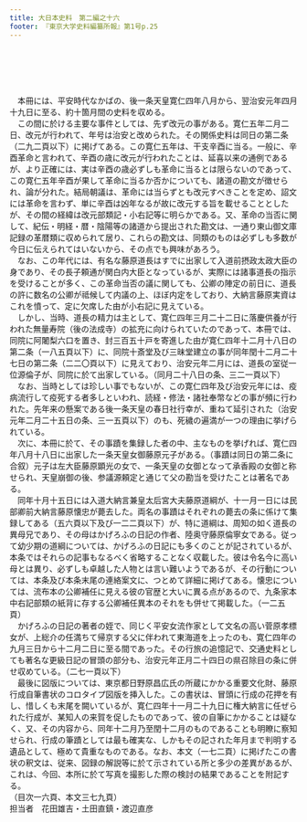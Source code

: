 ```yaml
---
title: 大日本史料　第二編之十六
footer: 『東京大学史料編纂所報』第1号p.25
---
```

<div id="txtBody"><br/><p class="mtx"><br/><br/><br/>　本冊には、平安時代なかばの、後一条天皇寛仁四年八月から、翌治安元年四月十九日に至る、約十箇月間の史料を収める。<br/>　この間に於ける主要な事件としては、先ず改元の事がある。寛仁五年二月二日、改元が行われて、年号は治安と改められた。その関係史料は同日の第二条（二九二頁以下）に掲げてある。この寛仁五年は、干支辛酉に当る。一般に、辛酉革命と言われて、辛酉の歳に改元が行われたことは、延喜以来の通例であるが、より正確には、実は辛酉の歳必ずしも革命に当るとは限らないのであって、この寛仁五年辛酉が果して革命に当るか否かについても、諸道の勘文が徴せられ、論が分れた。結局朝議は、革命には当らずとも改元すべきことを定め、詔文には革命を言わず、単に辛酉は凶年なるが故に改元する旨を載せることとしたが、その間の経緯は改元部類記・小右記等に明らかである。又、革命の当否に関して、紀伝・明経・暦・陰陽等の諸道から提出された勘文は、一通り東山御文庫記録の革暦類に収められて居り、これらの勘文は、同類のものは必ずしも多数が今日に伝えられてはいないから、その点でも興味があろう。<br/>　なお、この年代には、有名な藤原道長はすでに出家して入道前摂政太政大臣の身であり、その長子頼通が関白内大臣となっているが、実際には諸事道長の指示を受けることが多く、この革命当否の議に関しても、公卿の陣定の前日に、道長の許に数名の公卿が祗候して内議の上、ほぼ内定をしており、大納言藤原実資はこれを憤って、定に欠席した由が小右記に見えている。<br/>　しかし、当時、道長の精力は主として、寛仁四年三月二十二日に落慶供養が行われた無量寿院（後の法成寺）の拡充に向けられていたのであって、本冊では、同院に阿闍梨六口を置き、封三百五十戸を寄進した由が寛仁四年十二月十八日の第二条（一八五頁以下）に、同院十斎堂及び三昧堂建立の事が同年閏十二月二十七日の第二条（二二〇頁以下）に見えており、治安元年二月には、道長の室従一位源倫子が、同院に於て出家している。（同月二十八日の条、三二一頁以下）<br/>　なお、当時としては珍しい事でもないが、この寛仁四年及び治安元年には、疫病流行して疫死する者多しといわれ、読経・修法・諸社奉幣などの事が頻に行われた。先年来の懸案である後一条天皇の春日社行幸が、重ねて延引された（治安元年二月二十五日の条、三一五頁以下）のも、死穢の遍満が一つの理由に挙げられている。<br/>　次に、本冊に於て、その事蹟を集録した者の中、主なものを挙げれば、寛仁四年八月十八日に出家した一条天皇女御藤原元子がある。（事蹟は同日の第二条に合叙）元子は左大臣藤原顕光の女で、一条天皇の女御となって承香殿の女御と称せられ、天皇崩御の後、参議源頼定と通じて父の勘当を受けたことは著名である。<br/>　同年十月十五日には入道大納言兼皇太后宮大夫藤原道綱が、十一月一日には民部卿前大納言藤原懐忠が薨去した。両名の事蹟はそれぞれの薨去の条に係けて集録してある（五六頁以下及び一二二頁以下）が、特に道綱は、周知の如く道長の異母兄であり、その母はかげろふの日記の作者、陸奥守藤原倫寧女である。従って幼少期の道綱については、かげろふの日記にも多くのことが記されているが、本条ではそれらの記事もなるべく省略することなく収載した。彼は令名今に高い母とは異り、必ずしも卓越した人物とは言い難いようであるが、その行動については、本条及び本条末尾の連絡案文に、つとめて詳細に掲げてある。懐忠については、流布本の公卿補任に見える彼の官歴と大いに異る点があるので、九条家本中右記部類の紙背に存する公卿補任異本のそれをも併せて掲載した。（一二五頁）<br/>　かげろふの日記の著者の姪で、同じく平安女流作家として文名の高い菅原孝標女が、上総介の任満ちて帰京する父に伴われて東海道を上ったのも、寛仁四年の九月三日から十二月二日に至る間であった。その行旅の追憶記で、交通史料としても著名な更級日記の冒頭の部分も、治安元年正月二十四日の県召除目の条に併せ収めている。（二七一頁以下）<br/>　最後に図版については、東京都日野原昌広氏の所蔵にかかる重要文化財、藤原行成自筆書状のコロタイプ図版を挿入した。この書状は、冒頭に行成の花押を有し、惜しくも末尾を闕いているが、寛仁四年十一月二十九日に権大納言に任ぜられた行成が、某知人の来賀を促したものであって、彼の自筆にかかることは疑なく、又、その内容から、同年十二月乃至閏十二月のものであることも明瞭に察知せられ、行成の筆蹟としては最も確実な、しかもその記された年月まで判明する遺品として、極めて貴重なものである。なお、本文（一七二頁）に掲げたこの書状の釈文は、従来、図録の解説等に於て示されている所と多少の差異があるが、これは、今回、本所に於て写真を撮影した際の検討の結果であることを附記する。<br/>（目次一六頁、本文三七九頁）<br/>担当者　花田雄吉・土田直鎮・渡辺直彦<br/><br/><br/></p><br/></div>